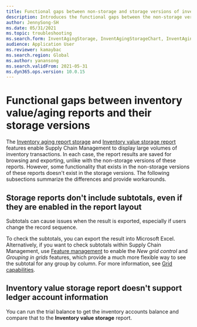 ```yaml
---
title: Functional gaps between non-storage and storage versions of inventory value and aging reports
description: Introduces the functional gaps between the non-storage versions of the reports (inventory value storage report and inventory aging report storage report) and their storage versions.
author: JennySong-SH
ms.date: 05/31/2021
ms.topic: troubleshooting
ms.search.form: InventAgingStorage, InventAgingStorageChart, InventAgingStorageDetails
audience: Application User
ms.reviewer: kamaybac
ms.search.region: Global
ms.author: yanansong
ms.search.validFrom: 2021-05-31
ms.dyn365.ops.version: 10.0.15
---
```


# Functional gaps between inventory value/aging reports and their storage versions

The [Inventory aging report storage](/dynamics365/supply-chain/cost-management/inventory-aging-report-storage) and [Inventory value storage report](/dynamics365/supply-chain/cost-management/inventory-value-report-storage) features enable Supply Chain Management to display large volumes of inventory transactions. In each case, the report results are saved for browsing and exporting, unlike with the non-storage versions of these reports. However, some functionality that exists in the non-storage versions of these reports doesn't exist in the storage versions. The following subsections summarize the differences and provide workarounds.

## Storage reports don't include subtotals, even if they are enabled in the report layout

Subtotals can cause issues when the result is exported, especially if users change the record sequence.

To check the subtotals, you can export the result into Microsoft Excel. Alternatively, if you want to check subtotals within Supply Chain Management, use [Feature management](/dynamics365/fin-ops-core/fin-ops/get-started/feature-management/feature-management-overview) to enable the *New grid control* and *Grouping in grids* features, which provide a much more flexible way to see the subtotal for any group by column. For more information, see [Grid capabilities](/dynamics365/fin-ops-core/fin-ops/get-started/grid-capabilities).

## Inventory value storage report doesn't support ledger account information

You can run the trial balance to get the inventory accounts balance and compare that to the **Inventory value storage** report.
